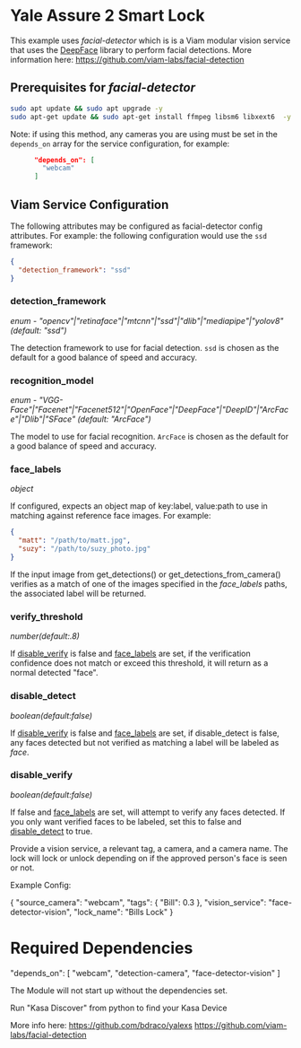 # Yale Assure 2 Smart Lock

This example uses *facial-detector* which is is a Viam modular vision service that uses the [DeepFace](https://github.com/serengil/deepface) library to perform facial detections. More information here: https://github.com/viam-labs/facial-detection

## Prerequisites for *facial-detector*

``` bash
sudo apt update && sudo apt upgrade -y
sudo apt-get update && sudo apt-get install ffmpeg libsm6 libxext6  -y
```
Note: if using this method, any cameras you are using must be set in the `depends_on` array for the service configuration, for example:

```json
      "depends_on": [
        "webcam"
      ]
```

## Viam Service Configuration

The following attributes may be configured as facial-detector config attributes.
For example: the following configuration would use the `ssd` framework:

``` json
{
  "detection_framework": "ssd"
}
```

### detection_framework

*enum - "opencv"|"retinaface"|"mtcnn"|"ssd"|"dlib"|"mediapipe"|"yolov8" (default: "ssd")*

The detection framework to use for facial detection.  `ssd` is chosen as the default for a good balance of speed and accuracy.

### recognition_model

*enum -   "VGG-Face"|"Facenet"|"Facenet512"|"OpenFace"|"DeepFace"|"DeepID"|"ArcFace"|"Dlib"|"SFace" (default: "ArcFace")*

The model to use for facial recognition.  `ArcFace` is chosen as the default for a good balance of speed and accuracy.

### face_labels

*object*

If configured, expects an object map of key:label, value:path to use in matching against reference face images.
For example:

``` json
{
  "matt": "/path/to/matt.jpg",
  "suzy": "/path/to/suzy_photo.jpg"
}
```

If the input image from get_detections() or get_detections_from_camera() verifies as a match of one of the images specified in the *face_labels* paths, the associated label will be returned.

### verify_threshold

*number(default:.8)*

If [disable_verify](#disable_verify) is false and [face_labels](#face_labels) are set, if the verification confidence does not match or exceed this threshold, it will return as a normal detected "face".

### disable_detect

*boolean(default:false)*

If [disable_verify](#disable_verify) is false and [face_labels](#face_labels) are set, if disable_detect is false, any faces detected but not verified as matching a label will be labeled as *face*.

### disable_verify

*boolean(default:false)*

If false and [face_labels](#face_labels) are set, will attempt to verify any faces detected.
If you only want verified faces to be labeled, set this to false and [disable_detect](#disable_detect) to true.



Provide a vision service, a relevant tag, a camera, and a camera name. The lock will lock or unlock depending on if the approved person's face is seen or not.

Example Config:

{
  "source_camera": "webcam",
  "tags": {
    "Bill": 0.3
  },
  "vision_service": "face-detector-vision",
  "lock_name": "Bills Lock"
}

# Required Dependencies
  "depends_on": [
    "webcam",
    "detection-camera",
    "face-detector-vision"
    ]

  The Module will not start up without the dependencies set.

Run "Kasa Discover" from python to find your Kasa Device

More info here: 
https://github.com/bdraco/yalexs
https://github.com/viam-labs/facial-detection
